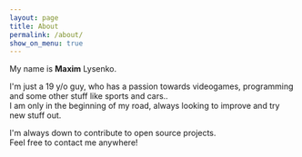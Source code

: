 ```yaml
---
layout: page
title: About
permalink: /about/
show_on_menu: true
---
```


My name is **Maxim** Lysenko.

I'm just a 19 y/o guy, who has a passion towards videogames, programming and some other stuff like sports and cars..\
I am only in the beginning of my road, always looking to improve and try new stuff out.

I'm always down to contribute to open source projects.\
Feel free to contact me anywhere!